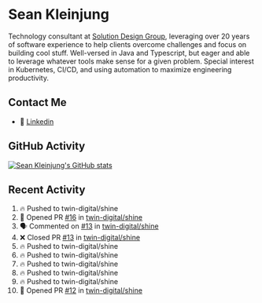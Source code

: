# Sean Kleinjung

Technology consultant at [Solution Design Group](https://solutiondesign.com/), leveraging over 20 years of software experience to help clients overcome challenges and focus on building cool stuff. Well-versed in Java and Typescript, but eager and able to leverage whatever tools make sense for a given problem. Special interest in Kubernetes, CI/CD, and using automation to maximize engineering productivity.

<!--
**skleinjung/skleinjung** is a ✨ _special_ ✨ repository because its `README.md` (this file) appears on your GitHub profile.

Here are some ideas to get you started:

- 🔭 I’m currently working on ...
- 🌱 I’m currently learning ...
- 👯 I’m looking to collaborate on ...
- 🤔 I’m looking for help with ...
- 💬 Ask me about ...
- 📫 How to reach me: ...
- 😄 Pronouns: ...
- ⚡ Fun fact: ...
-->

## Contact Me

<!-- - 💬 [Personal site](https://phatho-folio.now.sh/) -->
- 🔗 [Linkedin](https://www.linkedin.com/in/sean-kleinjung/)
<!-- - 📧 <a href="mailto:hohuuphat22@gmail.com">Email</a> -->

<!-- - 🤐 <a id="raw-url" href="https://nightly.link/DeKal/dekal-cv-v2/workflows/build/main/huuphatho_cv.zip">Latest Resume (.zip)</a>
- 📄 <a id="raw-url" href="https://raw.githubusercontent.com/DeKal/DeKal/master/cv/phathuuho_cv.pdf">Resume (Manually uploaded)</a> -->

## GitHub Activity

[![Sean Kleinjung's GitHub stats](https://github-readme-stats.vercel.app/api?username=skleinjung&show_icons=true&theme=dark&count_private=true)](https://github.com/skleinjung)

## Recent Activity
<!--START_SECTION:activity-->
1. 🔥 Pushed to twin-digital/shine
2. 💪 Opened PR [#16](https://github.com/twin-digital/shine/pull/16) in [twin-digital/shine](https://github.com/twin-digital/shine)
3. 🗣 Commented on [#13](https://github.com/twin-digital/shine/issues/13) in [twin-digital/shine](https://github.com/twin-digital/shine)
4. ❌ Closed PR [#13](https://github.com/twin-digital/shine/pull/13) in [twin-digital/shine](https://github.com/twin-digital/shine)
5. 🔥 Pushed to twin-digital/shine
6. 🔥 Pushed to twin-digital/shine
7. 🔥 Pushed to twin-digital/shine
8. 🔥 Pushed to twin-digital/shine
9. 🔥 Pushed to twin-digital/shine
10. 💪 Opened PR [#12](https://github.com/twin-digital/shine/pull/12) in [twin-digital/shine](https://github.com/twin-digital/shine)
<!--END_SECTION:activity-->